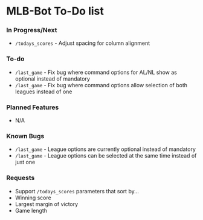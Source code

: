 # MLB-Bot To-Do list
### In Progress/Next
- `/todays_scores` - Adjust spacing for column alignment
### To-do
- `/last_game` - Fix bug where command options for AL/NL show as optional instead of mandatory
- `/last_game` - Fix bug where command options allow selection of both leagues instead of one
### Planned Features
- N/A
### Known Bugs
- `/last_game` - League options are currently optional instead of mandatory
- `/last_game` - League options can be selected at the same time instead of just one
### Requests
- Support `/todays_scores` parameters that sort by...
 - Winning score
 - Largest margin of victory
 - Game length